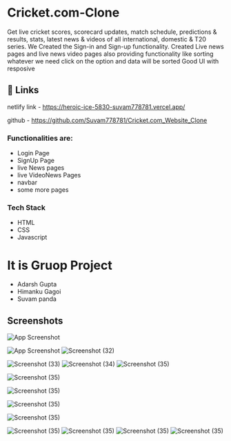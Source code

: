 
# Cricket.com-Clone

Get live cricket scores, scorecard updates, match schedule, predictions & results, stats, latest news & videos of all international, domestic & T20 series. We Created the Sign-in and Sign-up functionality.
Created Live news pages and live news video pages also providing functionality like sorting whatever we need click on the option and data will be sorted
Good UI with resposive



## 🔗 Links
netlify link - https://heroic-ice-5830-suvam778781.vercel.app/

github - https://github.com/Suvam778781/Cricket.com_Website_Clone



### Functionalities are:

* Login Page
* SignUp Page
* live News pages
* live VideoNews Pages
* navbar
* some more pages


### Tech Stack

* HTML
* CSS
* Javascript 

# It is Gruop Project 

 * Adarsh Gupta
 * Himanku Gagoi
 * Suvam panda



## Screenshots

![App Screenshot](https://github.com/Adarsh-nihal/Github-image/blob/main/Cricket.Com/Screenshot%20(1035).png?raw=true)

![App Screenshot](https://github.com/Adarsh-nihal/Github-image/blob/main/Cricket.Com/Screenshot%20(1036).png?raw=true)
![Screenshot (32)](https://github.com/Adarsh-nihal/Github-image/blob/main/Cricket.Com/Screenshot%20(1037).png?raw=true)

![Screenshot (33)](https://github.com/Adarsh-nihal/Github-image/blob/main/Cricket.Com/Screenshot%20(1038).png?raw=true)
![Screenshot (34)](https://github.com/Adarsh-nihal/Github-image/blob/main/Cricket.Com/Screenshot%20(1039).png?raw=true)
![Screenshot (35)](https://github.com/Adarsh-nihal/Github-image/blob/main/Cricket.Com/Screenshot%20(1040).png?raw=true)

![Screenshot (35)](https://github.com/Adarsh-nihal/Github-image/blob/main/Cricket.Com/Screenshot%20(1041).png?raw=true)

![Screenshot (35)](https://github.com/Adarsh-nihal/Github-image/blob/main/Cricket.Com/Screenshot%20(1042).png?raw=true)

![Screenshot (35)](https://github.com/Adarsh-nihal/Github-image/blob/main/Cricket.Com/Screenshot%20(1043).png?raw=true)

![Screenshot (35)](https://github.com/Adarsh-nihal/Github-image/blob/main/Cricket.Com/Screenshot%20(1044).png?raw=true)

![Screenshot (35)](https://github.com/Adarsh-nihal/Github-image/blob/main/Cricket.Com/Screenshot%20(1045).png?raw=true)
![Screenshot (35)](https://github.com/Adarsh-nihal/Github-image/blob/main/Cricket.Com/Screenshot%20(1046).png?raw=true)
![Screenshot (35)](https://github.com/Adarsh-nihal/Github-image/blob/main/Cricket.Com/Screenshot%20(1047).png?raw=true)
![Screenshot (35)](https://github.com/Adarsh-nihal/Github-image/blob/main/Cricket.Com/Screenshot%20(1048).png?raw=true)







